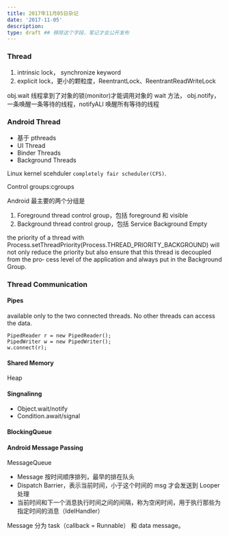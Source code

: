 ```yaml
---
title: 2017年11月05日杂记
date: '2017-11-05'
description:
type: draft ## 移除这个字段，笔记才会公开发布
---
```


### Thread
1. intrinsic lock， synchronize keyword
2. explicit lock，更小的颗粒度，ReentrantLock、ReentrantReadWriteLock

obj.wait 线程拿到了对象的锁(monitor)才能调用对象的 wait 方法，
obj.notify，一条唤醒一条等待的线程，notifyALl 唤醒所有等待的线程

### Android Thread
- 基于 pthreads
- UI Thread
- Binder Threads
- Background Threads

Linux kernel scehduler `completely fair scheduler(CFS)`.

Control groups:cgroups

Android 最主要的两个分组是

1. Foreground thread control group，包括 foreground 和 visible
2. Background thread control group，包括 Service Background Empty

the priority of a thread with Process.setThreadPriority(Process.THREAD_PRIORITY_BACKGROUND) will not only reduce the priority but also ensure that this thread is decoupled from the pro‐ cess level of the application and always put in the Background Group.

### Thread Communication
#### Pipes

available only to the two connected threads. No other threads can access the data.

    PipedReader r = new PipedReader(); 
    PipedWriter w = new PipedWriter(); 
    w.connect(r);
    
#### Shared Memory
Heap

#### Singnalinng
- Object.wait/notify
- Condition.await/signal

#### BlockingQueue
#### Android Message Passing

MessageQueue

 - Message 按时间顺序排列，最早的排在队头
 - Dispatch Barrier，表示当前时间，小于这个时间的 msg 才会发送到 Looper 处理
 - 当前时间和下一个消息执行时间之间的间隔，称为空闲时间，用于执行那些为指定时间的消息（IdelHandler）
 
 
Message 分为 task（callback = Runnable） 和 data message。
